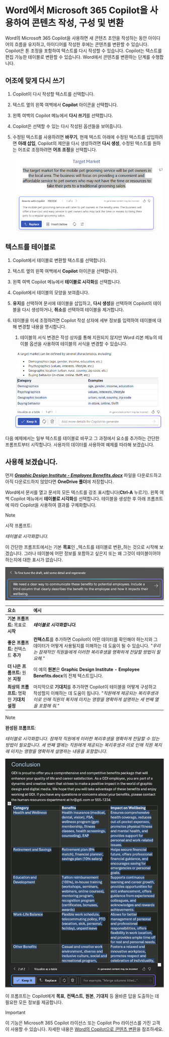 # Word에서 Microsoft 365 Copilot을 사용하여 콘텐츠 작성, 구성 및 변환

Word의 Microsoft 365 Copilot을 사용하면 새 콘텐츠 초안을 작성하는 동안 아이디어의 흐름을 유지하고, 아이디어를 작성한 후에는 콘텐츠를 변환할 수 있습니다. Copilot은 톤 조정을 포함하여 텍스트를 다시 작성할 수 있습니다. Copilot는 텍스트를 편집 가능한 테이블로 변환할 수 있습니다. Word에서 콘텐츠를 변환하는 단계를 수행합니다.

## 어조에 맞게 다시 쓰기

1. Copilot이 다시 작성할 텍스트를 선택합니다.

1. 텍스트 옆의 왼쪽 여백에서 **Copilot** 아이콘을 선택합니다.

1. 왼쪽 여백의 Copilot 메뉴에서 **다시 쓰기**를 선택합니다.

1. Copilot은 선택할 수 있는 다시 작성된 옵션들을 보여줍니다.

1. 수정된 텍스트를 사용하려면 **바꾸기**, 현재 텍스트 아래에 수정된 텍스트를 삽입하려면 **아래 삽입**, Copilot의 제안을 다시 생성하려면 **다시 생성**, 수정된 텍스트를 원하는 어조로 조정하려면 **어조 조정**을 선택합니다.

    ![텍스트 다시 쓰기 제안 및 옵션이 있는 Word의 Copilot 스크린샷.](../media/edit_copilot-rewrite-word.png)

## 텍스트를 테이블로

1. Copilot에서 테이블로 변환할 텍스트를 선택합니다.

1. 텍스트 옆의 왼쪽 여백에서 **Copilot** 아이콘을 선택합니다.

1. 왼쪽 여백 Copilot 메뉴에서 **테이블로 시각화**를 선택합니다.

1. Copilot에서 테이블의 모양을 보여줍니다.

1. **유지**를 선택하여 문서에 테이블을 삽입하고, **다시 생성**을 선택하여 Copilot의 테이블을 다시 생성하거나, **취소**를 선택하여 테이블을 제거합니다.

1. 테이블을 미세 조정하려면 Copilot 작성 상자에 세부 정보를 입력하여 테이블에 대해 변경할 내용을 명시합니다.

    1. 테이블의 서식 변경은 작성 상자를 통해 지원되지 않지만 Word 리본 메뉴의 테이블 옵션을 사용하여 테이블의 서식을 변경할 수 있습니다.

    ![텍스트를 테이블로 변환하는 기능을 보여주는 Word의 Copilot 스크린샷.](../media/edit_copilot-visualize-table-word.png)

다음 예제에서는 일부 텍스트를 테이블로 바꾸고 그 과정에서 요소를 추가하는 간단한 프롬프트부터 시작합니다. 사용자의 데이터를 사용하여 예제를 따라해 보겠습니다.

## 사용해 보겠습니다.

먼저 **_[Graphic Design Institute - Employee Benefits.docx](https://go.microsoft.com/fwlink/?linkid=2268825)_** 파일을 다운로드하고 아직 다운로드하지 않았다면 **OneDrive 폴더**에 저장합니다.

Word에서 문서를 열고 문서의 모든 텍스트를 강조 표시합니다(**Ctrl-A** 누르기). 왼쪽 여백 Copilot 메뉴에서 **테이블로 시각화**를 선택합니다. 테이블을 생성한 후 아래 프롬프트에 따라 Copilot을 사용하여 결과를 구체화합니다.

> [!NOTE]
> 시작 프롬프트:
>
> _테이블로 시각화합니다._

이 간단한 프롬프트에서는 기본 **목표**인 _텍스트를 테이블로 변환_하는 것으로 시작해 보겠습니다. 그러나 테이블에 어떤 정보를 포함하고 싶은지 또는 왜 그것이 테이블이어야 하는지에 대한 표시가 없습니다.

![텍스트를 테이블로 변환하는 작업 중인 Word의 Copilot 스크린샷.](../media/edit_copilot-visualize-table-word-example.png)

| 요소 | 예시 |
| :------ | :------- |
| **기본 프롬프트:** 목표로 **시작** | **_테이블로 시각화합니다._** |
| **좋은 프롬프트:** 컨텍스트 **추가** | **컨텍스트**를 추가하면 Copilot이 어떤 데이터를 확인해야 하는지와 그 데이터가 어떻게 사용될지를 이해하는 데 도움이 될 수 있습니다. _"우리는 잠재적인 직원들에게 이러한 복리후생을 명확하게 전달할 방법이 필요해."_ |
| **더 나은 프롬프트:** 원본 **지정** | 이 예의 **원본**은 **Graphic Design Institute - Employee Benefits.docx**의 전체 텍스트입니다. |
| **최상의 프롬프트:** 명확한 **기대치 설정** | 마지막으로 **기대치**를 추가하면 Copilot이 테이블을 어떻게 구성하고 작성할지 이해하는 데 도움이 됩니다. _"직원에게 제공되는 복리후생과 이로 인해 직원의 복지에 미치는 영향을 명확하게 설명하는 세 번째 열을 포함해 줘."_ |

> [!NOTE]
> **완성된 프롬프트**:
>
> _테이블로 시각화합니다. 잠재적 직원에게 이러한 복리후생을 명확하게 전달할 수 있는 방법이 필요합니다. 세 번째 열에는 직원에게 제공되는 복리후생과 이로 인해 직원 복지에 미치는 영향을 명확하게 설명하는 내용을 포함합니다._

![작성된 프롬프트 결과를 Word의 Copilot을 사용하여 샘플 문서와 비교한 스크린샷.](../media/edit_copilot-visualize-table-word-results.png)

이 프롬프트는 Copilot에게 **목표**, **컨텍스트**, **원본**, **기대치** 등 올바른 답을 도출하는 데 필요한 모든 정보를 제공합니다.

> [!IMPORTANT]
> 이 기능은 Microsoft 365 Copilot 라이선스 또는 Copilot Pro 라이선스를 가진 고객이 사용할 수 있습니다. 자세한 내용은 [Word의 Copilot으로 콘텐츠 변환](https://support.microsoft.com/office/transform-your-content-with-copilot-in-word-923d9763-f896-4da7-8a3f-5b12c3bfc475)을 참조하세요.
